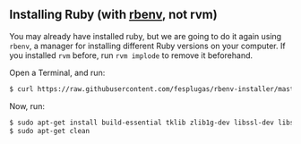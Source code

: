 ## Installing Ruby (with [rbenv](https://github.com/sstephenson/rbenv), not rvm)

You may already have installed ruby, but we are going to do it again using `rbenv`, a manager for installing different Ruby versions on your computer. If you installed `rvm` before, run `rvm implode` to remove it beforehand.

Open a Terminal, and run:

```bash
$ curl https://raw.githubusercontent.com/fesplugas/rbenv-installer/master/bin/rbenv-installer | bash
```

Now, run:

```bash
$ sudo apt-get install build-essential tklib zlib1g-dev libssl-dev libssl-dev libffi-dev libxml2 libxml2-dev libxslt1-dev libreadline-dev
$ sudo apt-get clean
```
